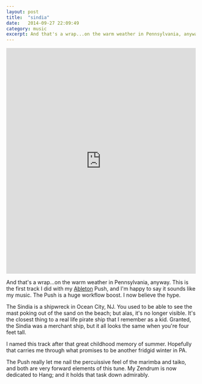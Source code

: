 ```yaml
---
layout: post
title:  "sindia"
date:   2014-09-27 22:09:49
category: music
excerpt: And that's a wrap...on the warm weather in Pennsylvania, anyway. This is the first track I did with my Ableton Push, and I'm happy to say it sounds like my music.
---
```


 <iframe width="100%" height="600" scrolling="no" frameborder="no" src="https://w.soundcloud.com/player/?url=https%3A//api.soundcloud.com/tracks/169535909&amp;auto_play=false&amp;hide_related=false&amp;show_comments=true&amp;show_user=true&amp;show_reposts=false&amp;visual=true"></iframe>

And that's a wrap...on the warm weather in Pennsylvania, anyway. This is the first track I did with my [Ableton](http://www.ableton.com) Push, and I'm happy to say it sounds like my music. The Push is a huge workflow boost. I now believe the hype.

The Sindia is a shipwreck in Ocean City, NJ. You used to be able to see the mast poking out of the sand on the beach; but alas, it's no longer visible. It's the closest thing to a real life pirate ship that I remember as a kid. Granted, the Sindia was a merchant ship, but it all looks the same when you're four feet tall.

I named this track after that great childhood memory of summer. Hopefully that carries me through what promises to be another fridgid winter in PA.

The Push really let me nail the percuissive feel of the marimba and taiko, and both are very forward elements of this tune. My Zendrum is now dedicated to Hang; and it holds that task down admirably.
